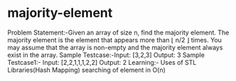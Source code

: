 # majority-element
Problem Statement:-Given an array of size n, find the majority element. The majority element is the element that appears more than ⌊ n/2 ⌋ times.
You may assume that the array is non-empty and the majority element always exist in the array.
Sample Testcase:-Input: [3,2,3]
Output: 3
Sample Testcase1:-
Input: [2,2,1,1,1,2,2]
Output: 2
Learning:- Uses of STL Libraries(Hash Mapping)
searching of element in O(n)
